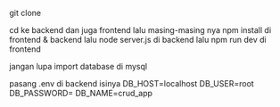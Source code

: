 git clone

cd ke backend dan juga frontend
lalu masing-masing nya npm install di frontend & backend
lalu node server.js di backend
lalu npm run dev di frontend

jangan lupa import database di mysql

pasang .env di backend isinya
DB_HOST=localhost
DB_USER=root
DB_PASSWORD=
DB_NAME=crud_app